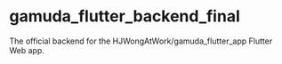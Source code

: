 # gamuda_flutter_backend_final
The official backend for the HJWongAtWork/gamuda_flutter_app Flutter Web app.

